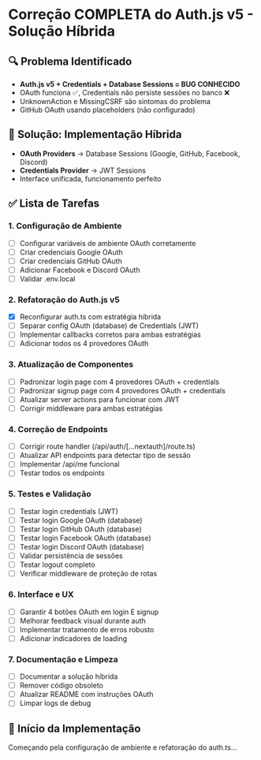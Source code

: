 # Correção COMPLETA do Auth.js v5 - Solução Híbrida

## 🔍 Problema Identificado
- **Auth.js v5 + Credentials + Database Sessions = BUG CONHECIDO**
- OAuth funciona ✅, Credentials não persiste sessões no banco ❌  
- UnknownAction e MissingCSRF são sintomas do problema
- GitHub OAuth usando placeholders (não configurado)

## 🎯 Solução: Implementação Híbrida
- **OAuth Providers** → Database Sessions (Google, GitHub, Facebook, Discord)
- **Credentials Provider** → JWT Sessions  
- Interface unificada, funcionamento perfeito

## ✅ Lista de Tarefas

### 1. Configuração de Ambiente
- [ ] Configurar variáveis de ambiente OAuth corretamente
- [ ] Criar credenciais Google OAuth
- [ ] Criar credenciais GitHub OAuth  
- [ ] Adicionar Facebook e Discord OAuth
- [ ] Validar .env.local

### 2. Refatoração do Auth.js v5
- [x] Reconfigurar auth.ts com estratégia híbrida
- [ ] Separar config OAuth (database) de Credentials (JWT)
- [ ] Implementar callbacks corretos para ambas estratégias
- [ ] Adicionar todos os 4 provedores OAuth

### 3. Atualização de Componentes
- [ ] Padronizar login page com 4 provedores OAuth + credentials
- [ ] Padronizar signup page com 4 provedores OAuth + credentials  
- [ ] Atualizar server actions para funcionar com JWT
- [ ] Corrigir middleware para ambas estratégias

### 4. Correção de Endpoints
- [ ] Corrigir route handler (/api/auth/[...nextauth]/route.ts)
- [ ] Atualizar API endpoints para detectar tipo de sessão
- [ ] Implementar /api/me funcional
- [ ] Testar todos os endpoints

### 5. Testes e Validação
- [ ] Testar login credentials (JWT)
- [ ] Testar login Google OAuth (database)  
- [ ] Testar login GitHub OAuth (database)
- [ ] Testar login Facebook OAuth (database)
- [ ] Testar login Discord OAuth (database)
- [ ] Validar persistência de sessões
- [ ] Testar logout completo
- [ ] Verificar middleware de proteção de rotas

### 6. Interface e UX
- [ ] Garantir 4 botões OAuth em login E signup
- [ ] Melhorar feedback visual durante auth
- [ ] Implementar tratamento de erros robusto
- [ ] Adicionar indicadores de loading

### 7. Documentação e Limpeza
- [ ] Documentar a solução híbrida
- [ ] Remover código obsoleto
- [ ] Atualizar README com instruções OAuth
- [ ] Limpar logs de debug

## 🚀 Início da Implementação
Começando pela configuração de ambiente e refatoração do auth.ts...
